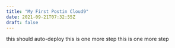 ```yaml
---
title: "My First Postin Cloud9"
date: 2021-09-21T07:32:55Z
draft: false
---
```


this should auto-deploy
this is one more step
this is one more step